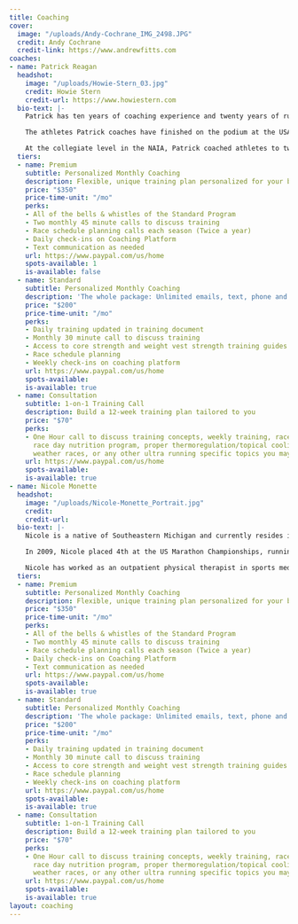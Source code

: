```yaml
---
title: Coaching
cover:
  image: "/uploads/Andy-Cochrane_IMG_2498.JPG"
  credit: Andy Cochrane
  credit-link: https://www.andrewfitts.com
coaches:
- name: Patrick Reagan
  headshot:
    image: "/uploads/Howie-Stern_03.jpg"
    credit: Howie Stern
    credit-url: https://www.howiestern.com
  bio-text: |-
    Patrick has ten years of coaching experience and twenty years of running experience. Patrick began coaching endurance athletes in 2011 at the collegiate level. He served as a head cross country and track coach from 2012-2019 in the NAIA. In 2016, Patrick started coaching ultrarunners to guide them towards accomplishing their goals.

    The athletes Patrick coaches have finished on the podium at the USATF 100 Mile Road National Championships, Yeti 100, Ultravasan, and the Javelina Jundred. He has also coached athletes to finishes at Western States 100, UTMB, Comrades, and Hardrock 100.

    At the collegiate level in the NAIA, Patrick coached athletes to twelve All-American awards, including three national runner-up finishes. He also coached ten cross country conference championships teams and was named the USTFCCCA Cross Country Southeastern Coach of the Year.
  tiers:
  - name: Premium
    subtitle: Personalized Monthly Coaching
    description: Flexible, unique training plan personalized for your busy schedule
    price: "$350"
    price-time-unit: "/mo"
    perks:
    - All of the bells & whistles of the Standard Program
    - Two monthly 45 minute calls to discuss training
    - Race schedule planning calls each season (Twice a year)
    - Daily check-ins on Coaching Platform
    - Text communication as needed
    url: https://www.paypal.com/us/home
    spots-available: 1
    is-available: false
  - name: Standard
    subtitle: Personalized Monthly Coaching
    description: 'The whole package: Unlimited emails, text, phone and Skype calls'
    price: "$200"
    price-time-unit: "/mo"
    perks:
    - Daily training updated in training document
    - Monthly 30 minute call to discuss training
    - Access to core strength and weight vest strength training guides
    - Race schedule planning
    - Weekly check-ins on coaching platform
    url: https://www.paypal.com/us/home
    spots-available: 
    is-available: true
  - name: Consultation
    subtitle: 1-on-1 Training Call
    description: Build a 12-week training plan tailored to you
    price: "$70"
    perks:
    - One Hour call to discuss training concepts, weekly training, race schedule,
      race day nutrition program, proper thermoregulation/topical cooling for hot
      weather races, or any other ultra running specific topics you may have.
    url: https://www.paypal.com/us/home
    spots-available: 
    is-available: true
- name: Nicole Monette
  headshot:
    image: "/uploads/Nicole-Monette_Portrait.jpg"
    credit: 
    credit-url: 
  bio-text: |-
    Nicole is a native of Southeastern Michigan and currently resides in Brandon, Michigan with her husband, Patrick, and their three children: Peter, Jacob, and Madelyn. She attended Indiana University of Pennsylvania, earning a B.S. in exercise science, while also competing in cross country and track and field. She then went on to Slippery Rock University, earning a Doctorate of Physical Therapy. She currently runs ultramarathons for Hoka One One.

    In 2009, Nicole placed 4th at the US Marathon Championships, running 2:35:09, qualifying for the Olympic track and field trials. In 2017 she started competing in both trail and road ultramarathon distances, with notable performances including 3rd at the 2017 Ice Age 50k, 1st place at the 2018 Tunnel Hill 50 mile, and 1st place with a course record at the 2020 Yeti 100 mile. In 2021 Nicole placed second at the Hoka One One Carbon X 100k event, running 7:43:09 and becoming the 9th fastest US women of all-time in that event.</p>

    Nicole has worked as an outpatient physical therapist in sports medicine and orthopedics for over ten years, and when not running, working, or coaching enjoys spending time with her young family exploring the outdoors.
  tiers:
  - name: Premium
    subtitle: Personalized Monthly Coaching
    description: Flexible, unique training plan personalized for your busy schedule
    price: "$350"
    price-time-unit: "/mo"
    perks:
    - All of the bells & whistles of the Standard Program
    - Two monthly 45 minute calls to discuss training
    - Race schedule planning calls each season (Twice a year)
    - Daily check-ins on Coaching Platform
    - Text communication as needed
    url: https://www.paypal.com/us/home
    spots-available: 
    is-available: true
  - name: Standard
    subtitle: Personalized Monthly Coaching
    description: 'The whole package: Unlimited emails, text, phone and Skype calls'
    price: "$200"
    price-time-unit: "/mo"
    perks:
    - Daily training updated in training document
    - Monthly 30 minute call to discuss training
    - Access to core strength and weight vest strength training guides
    - Race schedule planning
    - Weekly check-ins on coaching platform
    url: https://www.paypal.com/us/home
    spots-available: 
    is-available: true
  - name: Consultation
    subtitle: 1-on-1 Training Call
    description: Build a 12-week training plan tailored to you
    price: "$70"
    perks:
    - One Hour call to discuss training concepts, weekly training, race schedule,
      race day nutrition program, proper thermoregulation/topical cooling for hot
      weather races, or any other ultra running specific topics you may have.
    url: https://www.paypal.com/us/home
    spots-available: 
    is-available: true
layout: coaching
---
```


